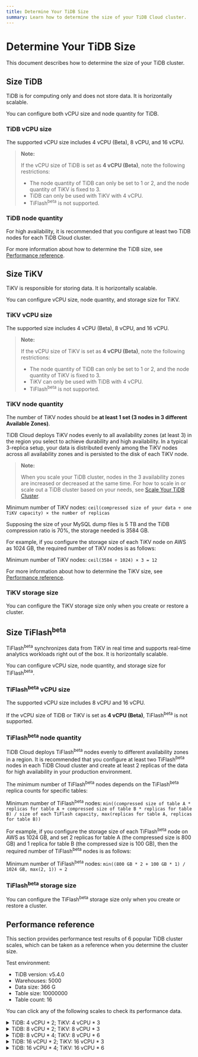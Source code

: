 ```yaml
---
title: Determine Your TiDB Size
summary: Learn how to determine the size of your TiDB Cloud cluster.
---
```


# Determine Your TiDB Size

This document describes how to determine the size of your TiDB cluster.

## Size TiDB

TiDB is for computing only and does not store data. It is horizontally scalable.

You can configure both vCPU size and node quantity for TiDB.

### TiDB vCPU size

The supported vCPU size includes 4 vCPU (Beta), 8 vCPU, and 16 vCPU.

> **Note:**
>
> If the vCPU size of TiDB is set as **4 vCPU (Beta)**, note the following restrictions:
>
> - The node quantity of TiDB can only be set to 1 or 2, and the node quantity of TiKV is fixed to 3.
> - TiDB can only be used with TiKV with 4 vCPU.
> - TiFlash<sup>beta</sup> is not supported.

### TiDB node quantity

For high availability, it is recommended that you configure at least two TiDB nodes for each TiDB Cloud cluster.

For more information about how to determine the TiDB size, see [Performance reference](#performance-reference).

## Size TiKV

TiKV is responsible for storing data. It is horizontally scalable.

You can configure vCPU size, node quantity, and storage size for TiKV.

### TiKV vCPU size

The supported size includes 4 vCPU (Beta), 8 vCPU, and 16 vCPU.

> **Note:**
>
> If the vCPU size of TiKV is set as **4 vCPU (Beta)**, note the following restrictions:
>
> - The node quantity of TiDB can only be set to 1 or 2, and the node quantity of TiKV is fixed to 3.
> - TiKV can only be used with TiDB with 4 vCPU.
> - TiFlash<sup>beta</sup> is not supported.

### TiKV node quantity

The number of TiKV nodes should be **at least 1 set (3 nodes in 3 different Available Zones)**.

TiDB Cloud deploys TiKV nodes evenly to all availability zones (at least 3) in the region you select to achieve durability and high availability. In a typical 3-replica setup, your data is distributed evenly among the TiKV nodes across all availability zones and is persisted to the disk of each TiKV node.

> **Note:**
>
> When you scale your TiDB cluster, nodes in the 3 availability zones are increased or decreased at the same time. For how to scale in or scale out a TiDB cluster based on your needs, see [Scale Your TiDB Cluster](/tidb-cloud/scale-tidb-cluster.md).

Minimum number of TiKV nodes: `ceil(compressed size of your data ÷ one TiKV capacity) × the number of replicas`

Supposing the size of your MySQL dump files is 5 TB and the TiDB compression ratio is 70%, the storage needed is 3584 GB.

For example, if you configure the storage size of each TiKV node on AWS as 1024 GB, the required number of TiKV nodes is as follows:

Minimum number of TiKV nodes: `ceil(3584 ÷ 1024) × 3 = 12`

For more information about how to determine the TiKV size, see [Performance reference](#performance-reference).

### TiKV storage size

You can configure the TiKV storage size only when you create or restore a cluster.

## Size TiFlash<sup>beta</sup>

TiFlash<sup>beta</sup> synchronizes data from TiKV in real time and supports real-time analytics workloads right out of the box. It is horizontally scalable.

You can configure vCPU size, node quantity, and storage size for TiFlash<sup>beta</sup>.

### TiFlash<sup>beta</sup> vCPU size

The supported vCPU size includes 8 vCPU and 16 vCPU.

If the vCPU size of TiDB or TiKV is set as **4 vCPU (Beta)**, TiFlash<sup>beta</sup> is not supported.

### TiFlash<sup>beta</sup> node quantity

TiDB Cloud deploys TiFlash<sup>beta</sup> nodes evenly to different availability zones in a region. It is recommended that you configure at least two TiFlash<sup>beta</sup> nodes in each TiDB Cloud cluster and create at least 2 replicas of the data for high availability in your production environment.

The minimum number of TiFlash<sup>beta</sup> nodes depends on the TiFlash<sup>beta</sup> replica counts for specific tables:

Minimum number of TiFlash<sup>beta</sup> nodes: `min((compressed size of table A * replicas for table A + compressed size of table B * replicas for table B) / size of each TiFlash capacity, max(replicas for table A, replicas for table B))`

For example, if you configure the storage size of each TiFlash<sup>beta</sup> node on AWS as 1024 GB, and set 2 replicas for table A (the compressed size is 800 GB) and 1 replica for table B (the compressed size is 100 GB), then the required number of TiFlash<sup>beta</sup> nodes is as follows:

Minimum number of TiFlash<sup>beta</sup> nodes: `min((800 GB * 2 + 100 GB * 1) / 1024 GB, max(2, 1)) ≈ 2`

### TiFlash<sup>beta</sup> storage size

You can configure the TiFlash<sup>beta</sup> storage size only when you create or restore a cluster.

## Performance reference

This section provides performance test results of 6 popular TiDB cluster scales, which can be taken as a reference when you determine the cluster size.

Test environment:

- TiDB version: v5.4.0
- Warehouses: 5000
- Data size: 366 G
- Table size: 10000000
- Table count: 16

You can click any of the following scales to check its performance data.

<details>
<summary>TiDB: 4 vCPU * 2; TiKV: 4 vCPU * 3</summary>

- Optimal performance with low latency

    TPC-C performance:

    | Transaction model | Threads | tpmC   | QPS    | Latency (ms) | IO (MBps)   |
    |-------------------|---------|--------|--------|---------------|------------|
    | TPCC              | 300     | 14,532 | 13,137 | 608           | 13.5       |

    Sysbench OLTP performance:

    | Transaction model | Threads | TPS    | QPS    | Latency (ms ) | IO (MBps ) |
    |-------------------|---------|--------|--------|---------------|------------|
    | Insert            | 300     | 8,848  | 8,848  | 36            | 13         |
    | Point Select      | 600     | 46,224 | 46,224 | 13            | 8          |
    | Read Write        | 150     | 719    | 14,385 | 209           | 29         |
    | Update Index      | 150     | 4,346  | 4,346  | 35            | 10         |
    | Update Non-index  | 600     | 13,603 | 13,603 | 44            | 6          |

- Maximum TPS and QPS

    TPC-C performance:

    | Transaction model | Threads | tpmC   | QPS    | Latency (ms) | IO (MBps) |
    |-------------------|---------|--------|--------|--------------|-----------|
    | TPCC              | 1,200   | 15,208 | 13,748 | 2,321.00     | 14.4      |

    Sysbench OLTP performance:

    | Transaction model | Threads | TPS    | QPS    | Latency (ms ) | IO (MBps ) |
    |-------------------|---------|--------|--------|---------------|------------|
    | Insert            | 1,500   | 11,601 | 11,601 | 129           | 18         |
    | Point Select      | 600     | 46,224 | 46,224 | 13            | 8          |
    | Read Write        | 150     | 14,385 | 719    | 209           | 29         |
    | Update Index      | 1,200   | 6,526  | 6,526  | 184           | 13         |
    | Update Non-index  | 1,500   | 14,351 | 14,351 | 105           | 9          |

</details>

<details>
<summary>TiDB: 8 vCPU * 2; TiKV: 8 vCPU * 3</summary>

- Optimal performance with low latency

    TPC-C performance:

    | Transaction model | Threads | tpmC   | QPS    | Latency (ms) | IO (MBps) |
    |-------------------|---------|--------|--------|--------------|-----------|
    | TPCC              | 600     | 32,266 | 29,168 | 548          | 29.1      |

    Sysbench OLTP performance:

    | Transaction model | Threads | TPS    | QPS    | Latency (ms ) | IO (MBps ) |
    |-------------------|---------|--------|--------|---------------|------------|
    | Insert            | 600     | 17,831 | 17,831 | 34            | 26         |
    | Point Select      | 600     | 93,287 | 93,287 | 6             | 16         |
    | Read Write        | 300     | 29,729 | 1,486  | 202           | 61         |
    | Update Index      | 300     | 9,415  | 9,415  | 32            | 19         |
    | Update Non-index  | 1,200   | 31,092 | 31,092 | 39            | 12         |

- Maximum TPS and QPS

    TPC-C performance:

    | Transaction model | Threads | tpmC   | QPS    | Latency (ms) | IO (MBps) |
    |-------------------|---------|--------|--------|--------------|-----------|
    | TPCC              | 1,200   | 33,394 | 30,188 | 1,048.00     | 31.2      |

    Sysbench OLTP performance:

    | Transaction model | Threads | TPS    | QPS    | Latency (ms ) | IO (MBps ) |
    |-------------------|---------|--------|--------|---------------|------------|
    | Insert            | 2,000   | 23,633 | 23,633 | 84            | 31         |
    | Point Select      | 600     | 93,287 | 93,287 | 6             | 16         |
    | Read Write        | 600     | 30,464 | 1,523  | 394           | 64         |
    | Update Index      | 2,000   | 15,146 | 15,146 | 132           | 27         |
    | Update Non-index  | 2,000   | 34,505 | 34,505 | 58            | 18         |

</details>

<details>
<summary>TiDB: 8 vCPU * 4; TiKV: 8 vCPU * 6</summary>

- Optimal performance with low latency

    TPC-C performance:

    | Transaction model | Threads | tpmC   | QPS    | Latency (ms) | IO (MBps) |
    |-------------------|---------|--------|--------|--------------|-----------|
    | TPCC              | 1,200   | 62,918 | 56,878 | 310          | 16.3      |

    Sysbench OLTP performance:

    | Transaction model | Threads | TPS     | QPS     | Latency (ms ) | IO (MBps ) |
    |-------------------|---------|---------|---------|---------------|------------|
    | Insert            | 1,200   | 33,892  | 33,892  | 23            | 14         |
    | Point Select      | 1,200   | 185,574 | 181,255 | 4             | 9          |
    | Read Write        | 600     | 59,160  | 2,958   | 127           | 36         |
    | Update Index      | 600     | 18,735  | 18,735  | 21            | 12         |
    | Update Non-index  | 2,400   | 60,629  | 60,629  | 23            | 7          |

- Maximum TPS and QPS

    TPC-C performance:

    | Transaction model | Threads | tpmC   | QPS    | Latency (ms) | IO (MBps) |
    |-------------------|---------|--------|--------|--------------|-----------|
    | TPCC              | 2,400   | 65,452 | 59,169 | 570          | 17.6      |

    Sysbench OLTP performance:

    | Transaction model | Threads | TPS     | QPS     | Latency (ms ) | IO (MBps ) |
    |-------------------|---------|---------|---------|---------------|------------|
    | Insert            | 4,000   | 47,029  | 47,029  | 43            | 17         |
    | Point Select      | 1,200   | 185,574 | 181,255 | 4             | 9          |
    | Read Write        | 1,200   | 60,624  | 3,030   | 197           | 37         |
    | Update Index      | 4,000   | 30,140  | 30,140  | 67            | 16         |
    | Update Non-index  | 4,000   | 68,664  | 68,664  | 29            | 10         |

</details>

<details>
<summary>TiDB: 16 vCPU * 2; TiKV: 16 vCPU * 3</summary>

- Optimal performance with low latency

    TPC-C performance:

    | Transaction model | Threads | tpmC   | QPS    | Latency (ms) | IO (MBps) |
    |-------------------|---------|--------|--------|--------------|-----------|
    | TPCC              | 1,200   | 67,941 | 61,419 | 540          | 65.2      |

    Sysbench OLTP performance:

    | Transaction model | Threads | TPS     | QPS     | Latency (ms ) | IO (MBps ) |
    |-------------------|---------|---------|---------|---------------|------------|
    | Insert            | 1,200   | 35,096  | 35,096  | 34            | 45         |
    | Point Select      | 1,200   | 228,600 | 228,600 | 5             | 29         |
    | Read Write        | 600     | 73,150  | 3,658   | 164           | 153        |
    | Update Index      | 600     | 18,886  | 18,886  | 32            | 46         |
    | Update Non-index  | 2,000   | 63,837  | 63,837  | 31            | 33         |

- Maximum TPS and QPS

    TPC-C performance:

    | Transaction model | Threads | tpmC   | QPS    | Latency (ms) | IO (MBps) |
    |-------------------|---------|--------|--------|--------------|-----------|
    | TPCC              | 1,200   | 67,941 | 61,419 | 540          | 65.2      |

    Sysbench OLTP performance:

    | Transaction model | Threads | TPS     | QPS     | Latency (ms ) | IO (MBps ) |
    |-------------------|---------|---------|---------|---------------|------------|
    | Insert            | 2,000   | 43,338  | 43,338  | 46            | 50         |
    | Point Select      | 1,200   | 228,600 | 228,600 | 5             | 29         |
    | Read Write        | 1,200   | 73,631  | 3,682   | 326           | 158        |
    | Update Index      | 3,000   | 29,576  | 29,576  | 101           | 64         |
    | Update Non-index  | 3,000   | 64,624  | 64,624  | 46            | 33         |

</details>

<details>
<summary>TiDB: 16 vCPU * 4; TiKV: 16 vCPU * 6</summary>

- Optimal performance with low latency

    TPC-C performance:

    | Transaction model | Threads | tpmC    | QPS     | Latency (ms) | IO (MBps) |
    |-------------------|---------|---------|---------|--------------|-----------|
    | TPCC              | 2,400   | 133,164 | 120,380 | 305          | 35.3      |

    Sysbench OLTP performance:

    | Transaction model | Threads | TPS     | QPS     | Latency (ms ) | IO (MBps ) |
    |-------------------|---------|---------|---------|---------------|------------|
    | Insert            | 2,400   | 69,139  | 69,139  | 22            | 25         |
    | Point Select      | 2,400   | 448,056 | 448,056 | 4             | 17         |
    | Read Write        | 1,200   | 145,568 | 7,310   | 97            | 80         |
    | Update Index      | 1,200   | 36,638  | 36,638  | 20            | 25         |
    | Update Non-index  | 4,000   | 125,129 | 125,129 | 17            | 19         |

- Maximum TPS and QPS

    TPC-C performance:

    | Transaction model | Threads | tpmC    | QPS     | Latency (ms) | IO (MBps) |
    |-------------------|---------|---------|---------|--------------|-----------|
    | TPCC              | 2,400   | 133,164 | 120,380 | 305          | 35.3      |

    Sysbench OLTP performance:

    | Transaction model | Threads | TPS     | QPS     | Latency (ms ) | IO (MBps ) |
    |-------------------|---------|---------|---------|---------------|------------|
    | Insert            | 4,000   | 86,242  | 86,242  | 25            | 29         |
    | Point Select      | 2,400   | 448,056 | 448,056 | 4             | 17         |
    | Read Write        | 2,400   | 146,526 | 7,326   | 172           | 82         |
    | Update Index      | 6,000   | 58,856  | 58,856  | 51            | 34         |
    | Update Non-index  | 6,000   | 128,601 | 128,601 | 24            | 19         |

</details>
